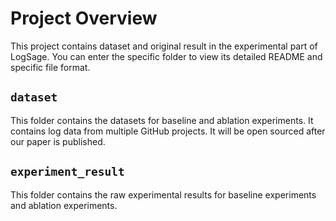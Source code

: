 # Project Overview

This project contains dataset and original result in the experimental part of LogSage. You can enter the specific folder to view its detailed README and specific file format.

## `dataset`

This folder contains the datasets for baseline and ablation experiments. It contains log data from multiple GitHub projects. It will be open sourced after our paper is published.

## `experiment_result`

This folder contains the raw experimental results for baseline experiments and ablation experiments.